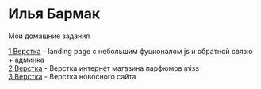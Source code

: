 # Илья Бармак
Мои домашние задания

[1 Верстка](https://tvistcost.github.io/landing-page_plaster/ "Мои работы") - landing page с небольшим фуционалом js и обратной связю + админка  
[2 Верстка](https://tvistcost.github.io/miss/ "Мои работы") - Верстка интернет магазина парфюмов miss   
[3 Верстка](https://tvistcost.github.io/news-site_layout/ "Мои работы") - Верстка новосного сайта

